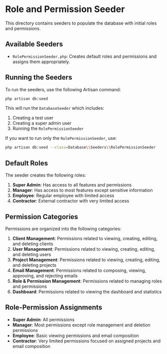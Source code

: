 # Role and Permission Seeder

This directory contains seeders to populate the database with initial roles and permissions.

## Available Seeders

- `RolePermissionSeeder.php`: Creates default roles and permissions and assigns them appropriately.

## Running the Seeders

To run the seeders, use the following Artisan command:

```bash
php artisan db:seed
```

This will run the `DatabaseSeeder` which includes:
1. Creating a test user
2. Creating a super admin user
3. Running the `RolePermissionSeeder`

If you want to run only the `RolePermissionSeeder`, use:

```bash
php artisan db:seed --class=Database\\Seeders\\RolePermissionSeeder
```

## Default Roles

The seeder creates the following roles:

1. **Super Admin**: Has access to all features and permissions
2. **Manager**: Has access to most features except sensitive information
3. **Employee**: Regular employee with limited access
4. **Contractor**: External contractor with very limited access

## Permission Categories

Permissions are organized into the following categories:

1. **Client Management**: Permissions related to viewing, creating, editing, and deleting clients
2. **User Management**: Permissions related to viewing, creating, editing, and deleting users
3. **Project Management**: Permissions related to viewing, creating, editing, and deleting projects
4. **Email Management**: Permissions related to composing, viewing, approving, and rejecting emails
5. **Role & Permission Management**: Permissions related to managing roles and permissions
6. **Dashboard**: Permissions related to viewing the dashboard and statistics

## Role-Permission Assignments

- **Super Admin**: All permissions
- **Manager**: Most permissions except role management and deletion permissions
- **Employee**: Basic viewing permissions and email composition
- **Contractor**: Very limited permissions focused on assigned projects and email composition
